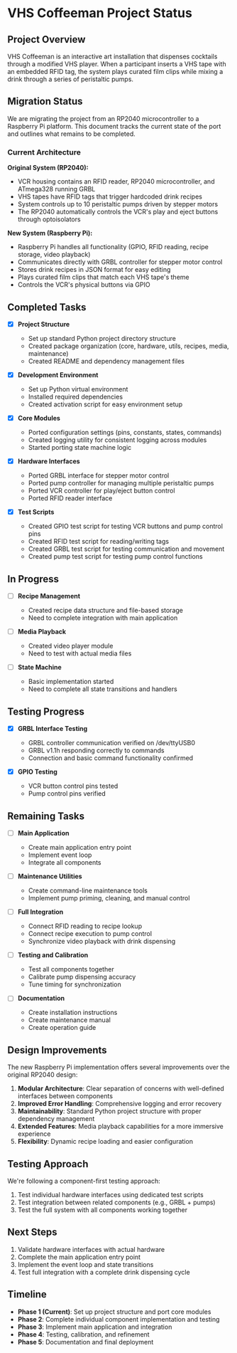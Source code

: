 # VHS Coffeeman Project Status

## Project Overview

VHS Coffeeman is an interactive art installation that dispenses cocktails through a modified VHS player. When a participant inserts a VHS tape with an embedded RFID tag, the system plays curated film clips while mixing a drink through a series of peristaltic pumps.

## Migration Status

We are migrating the project from an RP2040 microcontroller to a Raspberry Pi platform. This document tracks the current state of the port and outlines what remains to be completed.

### Current Architecture

**Original System (RP2040):**
- VCR housing contains an RFID reader, RP2040 microcontroller, and ATmega328 running GRBL
- VHS tapes have RFID tags that trigger hardcoded drink recipes
- System controls up to 10 peristaltic pumps driven by stepper motors
- The RP2040 automatically controls the VCR's play and eject buttons through optoisolators

**New System (Raspberry Pi):**
- Raspberry Pi handles all functionality (GPIO, RFID reading, recipe storage, video playback)
- Communicates directly with GRBL controller for stepper motor control
- Stores drink recipes in JSON format for easy editing
- Plays curated film clips that match each VHS tape's theme
- Controls the VCR's physical buttons via GPIO

## Completed Tasks

- [x] **Project Structure**
  - Set up standard Python project directory structure
  - Created package organization (core, hardware, utils, recipes, media, maintenance)
  - Created README and dependency management files

- [x] **Development Environment**
  - Set up Python virtual environment
  - Installed required dependencies
  - Created activation script for easy environment setup

- [x] **Core Modules**
  - Ported configuration settings (pins, constants, states, commands)
  - Created logging utility for consistent logging across modules
  - Started porting state machine logic

- [x] **Hardware Interfaces**
  - Ported GRBL interface for stepper motor control
  - Ported pump controller for managing multiple peristaltic pumps
  - Ported VCR controller for play/eject button control
  - Ported RFID reader interface

- [x] **Test Scripts**
  - Created GPIO test script for testing VCR buttons and pump control pins
  - Created RFID test script for reading/writing tags
  - Created GRBL test script for testing communication and movement
  - Created pump test script for testing pump control functions

## In Progress

- [ ] **Recipe Management**
  - Created recipe data structure and file-based storage
  - Need to complete integration with main application

- [ ] **Media Playback**
  - Created video player module
  - Need to test with actual media files

- [ ] **State Machine**
  - Basic implementation started
  - Need to complete all state transitions and handlers

## Testing Progress

- [x] **GRBL Interface Testing**
  - GRBL controller communication verified on /dev/ttyUSB0
  - GRBL v1.1h responding correctly to commands
  - Connection and basic command functionality confirmed

- [x] **GPIO Testing**
  - VCR button control pins tested
  - Pump control pins verified

## Remaining Tasks

- [ ] **Main Application**
  - Create main application entry point
  - Implement event loop
  - Integrate all components

- [ ] **Maintenance Utilities**
  - Create command-line maintenance tools
  - Implement pump priming, cleaning, and manual control

- [ ] **Full Integration**
  - Connect RFID reading to recipe lookup
  - Connect recipe execution to pump control
  - Synchronize video playback with drink dispensing

- [ ] **Testing and Calibration**
  - Test all components together
  - Calibrate pump dispensing accuracy
  - Tune timing for synchronization

- [ ] **Documentation**
  - Create installation instructions
  - Create maintenance manual
  - Create operation guide

## Design Improvements

The new Raspberry Pi implementation offers several improvements over the original RP2040 design:

1. **Modular Architecture**: Clear separation of concerns with well-defined interfaces between components
2. **Improved Error Handling**: Comprehensive logging and error recovery
3. **Maintainability**: Standard Python project structure with proper dependency management
4. **Extended Features**: Media playback capabilities for a more immersive experience
5. **Flexibility**: Dynamic recipe loading and easier configuration

## Testing Approach

We're following a component-first testing approach:

1. Test individual hardware interfaces using dedicated test scripts
2. Test integration between related components (e.g., GRBL + pumps)
3. Test the full system with all components working together

## Next Steps

1. Validate hardware interfaces with actual hardware
2. Complete the main application entry point
3. Implement the event loop and state transitions
4. Test full integration with a complete drink dispensing cycle

## Timeline

- **Phase 1 (Current)**: Set up project structure and port core modules
- **Phase 2**: Complete individual component implementation and testing
- **Phase 3**: Implement main application and integration
- **Phase 4**: Testing, calibration, and refinement
- **Phase 5**: Documentation and final deployment